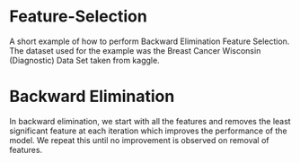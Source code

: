 # Feature-Selection
A short example of how to perform Backward Elimination Feature Selection. The dataset used for the example was the Breast Cancer Wisconsin (Diagnostic) Data Set taken from kaggle.
# Backward Elimination
In backward elimination, we start with all the features and removes the least significant feature at each iteration which improves the performance of the model. We repeat this until no improvement is observed on removal of features.
